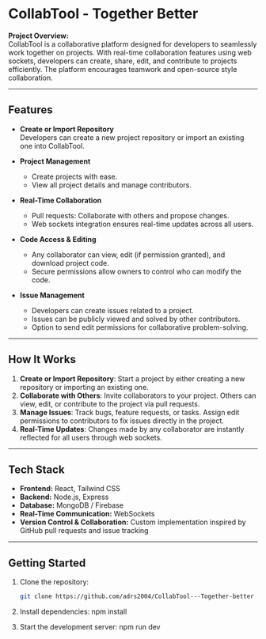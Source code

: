 # CollabTool - Together Better

**Project Overview:**  
CollabTool is a collaborative platform designed for developers to seamlessly work together on projects. With real-time collaboration features using web sockets, developers can create, share, edit, and contribute to projects efficiently. The platform encourages teamwork and open-source style collaboration.

---

## Features

- **Create or Import Repository**  
  Developers can create a new project repository or import an existing one into CollabTool.  

- **Project Management**  
  - Create projects with ease.  
  - View all project details and manage contributors.  

- **Real-Time Collaboration**  
  - Pull requests: Collaborate with others and propose changes.  
  - Web sockets integration ensures real-time updates across all users.  

- **Code Access & Editing**  
  - Any collaborator can view, edit (if permission granted), and download project code.  
  - Secure permissions allow owners to control who can modify the code.  

- **Issue Management**  
  - Developers can create issues related to a project.  
  - Issues can be publicly viewed and solved by other contributors.  
  - Option to send edit permissions for collaborative problem-solving.  

---

## How It Works

1. **Create or Import Repository**: Start a project by either creating a new repository or importing an existing one.  
2. **Collaborate with Others**: Invite collaborators to your project. Others can view, edit, or contribute to the project via pull requests.  
3. **Manage Issues**: Track bugs, feature requests, or tasks. Assign edit permissions to contributors to fix issues directly in the project.  
4. **Real-Time Updates**: Changes made by any collaborator are instantly reflected for all users through web sockets.  

---

## Tech Stack

- **Frontend:** React, Tailwind CSS  
- **Backend:** Node.js, Express  
- **Database:** MongoDB / Firebase  
- **Real-Time Communication:** WebSockets  
- **Version Control & Collaboration:** Custom implementation inspired by GitHub pull requests and issue tracking  

---

## Getting Started

1. Clone the repository:  
   ```bash
   git clone https://github.com/adrs2004/CollabTool---Together-better

2. Install dependencies:
    npm install
   
3. Start the development server:
   npm run dev
